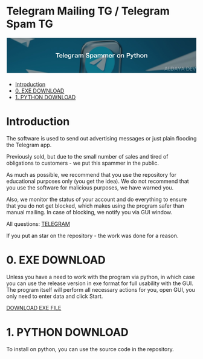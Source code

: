 # Telegram Mailing TG / Telegram Spam TG

![TGSpammer](wallpaper.jpg)

- [Introduction](#Introduction)
- [0. EXE DOWNLOAD](#0-exe-download)
- [1. PYTHON DOWNLOAD](#1-python-download)

# Introduction #

The software is used to send out advertising messages or just plain flooding the Telegram app.

Previously sold, but due to the small number of sales and tired of obligations to customers - we put this spammer in the public.

As much as possible, we recommend that you use the repository for educational purposes only (you get the idea). We do not recommend that you use the software for malicious purposes, we have warned you.

Also, we monitor the status of your account and do everything to ensure that you do not get blocked, which makes using the program safer than manual mailing.
In case of blocking, we notify you via GUI window.

All questions:
[TELEGRAM](https://t.me/redheadwheel)

If you put an star on the repository - the work was done for a reason.


# 0. EXE DOWNLOAD #

Unless you have a need to work with the program via python, in which case you can use the release version in exe format for full usability with the GUI. The program itself will perform all necessary actions for you, open GUI, you only need to enter data and click Start.

[DOWNLOAD EXE FILE](https://www.github.com/)

# 1. PYTHON DOWNLOAD #

To install on python, you can use the source code in the repository.
